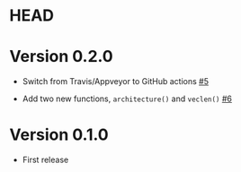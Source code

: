 # HEAD

# Version 0.2.0

-   Switch from Travis/Appveyor to GitHub actions [#5](https://github.com/ziotom78/Libsharp.jl/pull/5)

-   Add two new functions, `architecture()` and `veclen()` [#6](https://github.com/ziotom78/Libsharp.jl/pull/6)

# Version 0.1.0

-   First release
